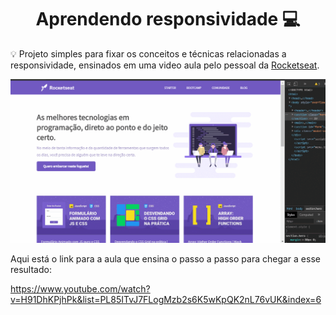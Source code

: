 <h1 align="center">Aprendendo responsividade 💻</h1>

💡 Projeto simples para fixar os conceitos e técnicas relacionadas a responsividade, ensinados em uma video aula pelo pessoal da [Rocketseat](https://www.youtube.com/channel/UCSfwM5u0Kce6Cce8_S72olg).

<img src="./assets/responsividade.gif" alt="imagem de exemplo de responsividade" />

Aqui está o link para a aula que ensina o passo a passo para chegar a esse resultado:

https://www.youtube.com/watch?v=H91DhKPjhPk&list=PL85ITvJ7FLogMzb2s6K5wKpQK2nL76vUK&index=6         